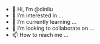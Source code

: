- 👋 Hi, I’m @dinilu
- 👀 I’m interested in ...
- 🌱 I’m currently learning ...
- 💞️ I’m looking to collaborate on ...
- 📫 How to reach me ...

<!---
dinilu/dinilu is a ✨ special ✨ repository because its `README.md` (this file) appears on your GitHub profile.
You can click the Preview link to take a look at your changes.
--->
